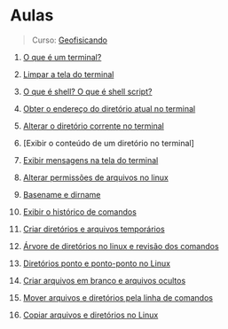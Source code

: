 # Aulas

> Curso: [Geofisicando](https://youtube.com/playlist?list=PLLCFxfe9wkl-k0w-c_1i4sdZPUYt0Yc2P)

1. [O que é um terminal?](./o-que-e-terminal/notes.md)

2. [Limpar a tela do terminal](./limpar-a-tela-do-terminal/notes.md)

3. [O que é shell? O que é shell script?](./o-que-e-shell-e-shell-script/notes.md)

4. [Obter o endereço do diretório atual no terminal](./obter-o-endereco-do-diretorio-atual-no-terminal/notes.md)

5. [Alterar o diretório corrente no terminal](./alterar-o-diretorio-corrente-no-terminal/notes.md)

6. [Exibir o conteúdo de um diretório no terminal]

7. [Exibir mensagens na tela do terminal](./exibir-mensagens-na-tela-do-terminal/notes.md)

8. [Alterar permissões de arquivos no linux](./alterar-permissoes-de-arquivos-no-linux/notes.md)

9. [Basename e dirname](./basename-e-dirname/notes.md)

10. [Exibir o histórico de comandos](./exibir-o-historico-de-comandos/notes.md)

11. [Criar diretórios e arquivos temporários](./criar-diretorios-e-arquivos-temporarios/notes.md)

12. [Árvore de diretórios no linux e revisão dos comandos](./arvore-de-diretorios-no-linux-e-revisao-dos-comandos/notes.md)

13. [Diretórios ponto e ponto-ponto no Linux](./diretorios-ponto-e-ponto-ponto-no-linux/notes.md)

14. [Criar arquivos em branco e arquivos ocultos](./criar-arquivos-em-branco-e-arquivos-ocultos/notes.md)

15. [Mover arquivos e diretórios pela linha de comandos](./mover-arquivos-e-diretorios-pela-linha-de-comando/notes.md)

16. [Copiar arquivos e diretórios no Linux]()